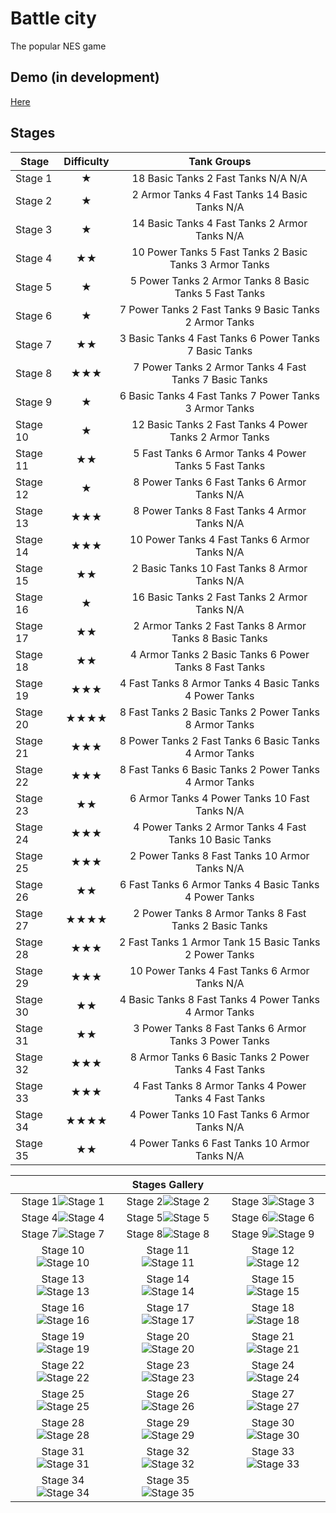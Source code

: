 # Battle city
The popular NES game

## Demo (in development)
[Here](http://wildalmighty.github.io/BattleCityJs/)

## Stages

|Stage			|Difficulty		|Tank Groups|
|---------------|:-----:|:-------------------------------------------------------------:|
|Stage 1		|★		|18 Basic Tanks	2 Fast Tanks	N/A				N/A				|
|Stage 2		|★		|2 Armor Tanks	4 Fast Tanks	14 Basic Tanks	N/A				|
|Stage 3		|★		|14 Basic Tanks	4 Fast Tanks	2 Armor Tanks	N/A				|
|Stage 4		|★★		|10 Power Tanks	5 Fast Tanks	2 Basic Tanks	3 Armor Tanks	|
|Stage 5		|★		|5 Power Tanks	2 Armor Tanks	8 Basic Tanks	5 Fast Tanks	|
|Stage 6		|★		|7 Power Tanks	2 Fast Tanks	9 Basic Tanks	2 Armor Tanks	|
|Stage 7		|★★		|3 Basic Tanks	4 Fast Tanks	6 Power Tanks	7 Basic Tanks	|
|Stage 8		|★★★	|7 Power Tanks	2 Armor Tanks	4 Fast Tanks	7 Basic Tanks	|
|Stage 9		|★		|6 Basic Tanks	4 Fast Tanks	7 Power Tanks	3 Armor Tanks	|
|Stage 10		|★		|12 Basic Tanks	2 Fast Tanks	4 Power Tanks	2 Armor Tanks	|
|Stage 11		|★★		|5 Fast Tanks	6 Armor Tanks	4 Power Tanks	5 Fast Tanks	|
|Stage 12		|★		|8 Power Tanks	6 Fast Tanks	6 Armor Tanks	N/A				|
|Stage 13		|★★★	|8 Power Tanks	8 Fast Tanks	4 Armor Tanks	N/A				|
|Stage 14		|★★★	|10 Power Tanks	4 Fast Tanks	6 Armor Tanks	N/A				|
|Stage 15		|★★		|2 Basic Tanks	10 Fast Tanks	8 Armor Tanks	N/A				|
|Stage 16		|★		|16 Basic Tanks	2 Fast Tanks	2 Armor Tanks	N/A				|
|Stage 17		|★★		|2 Armor Tanks	2 Fast Tanks	8 Armor Tanks	8 Basic Tanks	|
|Stage 18		|★★		|4 Armor Tanks	2 Basic Tanks	6 Power Tanks	8 Fast Tanks	|
|Stage 19		|★★★	|4 Fast Tanks	8 Armor Tanks	4 Basic Tanks	4 Power Tanks	|
|Stage 20		|★★★★	|8 Fast Tanks	2 Basic Tanks	2 Power Tanks	8 Armor Tanks	|
|Stage 21		|★★★	|8 Power Tanks	2 Fast Tanks	6 Basic Tanks	4 Armor Tanks	|
|Stage 22		|★★★	|8 Fast Tanks	6 Basic Tanks	2 Power Tanks	4 Armor Tanks	|
|Stage 23		|★★		|6 Armor Tanks	4 Power Tanks	10 Fast Tanks	N/A				|
|Stage 24		|★★★	|4 Power Tanks	2 Armor Tanks	4 Fast Tanks	10 Basic Tanks	|
|Stage 25		|★★★	|2 Power Tanks	8 Fast Tanks	10 Armor Tanks	N/A				|
|Stage 26		|★★		|6 Fast Tanks	6 Armor Tanks	4 Basic Tanks	4 Power Tanks	|
|Stage 27		|★★★★	|2 Power Tanks	8 Armor Tanks	8 Fast Tanks	2 Basic Tanks	|
|Stage 28		|★★★	|2 Fast Tanks	1 Armor Tank	15 Basic Tanks	2 Power Tanks	|
|Stage 29		|★★★	|10 Power Tanks	4 Fast Tanks	6 Armor Tanks	N/A				|
|Stage 30		|★★		|4 Basic Tanks	8 Fast Tanks	4 Power Tanks	4 Armor Tanks	|
|Stage 31		|★★		|3 Power Tanks	8 Fast Tanks	6 Armor Tanks	3 Power Tanks	|
|Stage 32		|★★★	|8 Armor Tanks	6 Basic Tanks	2 Power Tanks	4 Fast Tanks	|
|Stage 33		|★★★	|4 Fast Tanks	8 Armor Tanks	4 Power Tanks	4 Fast Tanks	|
|Stage 34		|★★★★	|4 Power Tanks	10 Fast Tanks	6 Armor Tanks	N/A				|
|Stage 35		|★★		|4 Power Tanks	6 Fast Tanks	10 Armor Tanks	N/A				|

||Stages Gallery||
|:---:|:---:|:---:|
|Stage 1![Stage 1](https://raw.github.com/wildalmighty/BattleCityJs/master/img/stages_thumbs/Battle_City_Stage01.png "Stage 1")|Stage 2![Stage 2](https://raw.github.com/wildalmighty/BattleCityJs/master/img/stages_thumbs/Battle_City_Stage02.png "Stage 2")|Stage 3![Stage 3](https://raw.github.com/wildalmighty/BattleCityJs/master/img/stages_thumbs/Battle_City_Stage03.png "Stage 3")|
|Stage 4![Stage 4](https://raw.github.com/wildalmighty/BattleCityJs/master/img/stages_thumbs/Battle_City_Stage04.png "Stage 4")|Stage 5![Stage 5](https://raw.github.com/wildalmighty/BattleCityJs/master/img/stages_thumbs/Battle_City_Stage05.png "Stage 5")|Stage 6![Stage 6](https://raw.github.com/wildalmighty/BattleCityJs/master/img/stages_thumbs/Battle_City_Stage06.png "Stage 6")|
|Stage 7![Stage 7](https://raw.github.com/wildalmighty/BattleCityJs/master/img/stages_thumbs/Battle_City_Stage07.png "Stage 7")|Stage 8![Stage 8](https://raw.github.com/wildalmighty/BattleCityJs/master/img/stages_thumbs/Battle_City_Stage08.png "Stage 8")|Stage 9![Stage 9](https://raw.github.com/wildalmighty/BattleCityJs/master/img/stages_thumbs/Battle_City_Stage09.png "Stage 9")|
|Stage 10![Stage 10](https://raw.github.com/wildalmighty/BattleCityJs/master/img/stages_thumbs/Battle_City_Stage10.png "Stage 10")|Stage 11![Stage 11](https://raw.github.com/wildalmighty/BattleCityJs/master/img/stages_thumbs/Battle_City_Stage11.png "Stage 11")|Stage 12![Stage 12](https://raw.github.com/wildalmighty/BattleCityJs/master/img/stages_thumbs/Battle_City_Stage12.png "Stage 12")|
|Stage 13![Stage 13](https://raw.github.com/wildalmighty/BattleCityJs/master/img/stages_thumbs/Battle_City_Stage13.png "Stage 13")|Stage 14![Stage 14](https://raw.github.com/wildalmighty/BattleCityJs/master/img/stages_thumbs/Battle_City_Stage14.png "Stage 14")|Stage 15![Stage 15](https://raw.github.com/wildalmighty/BattleCityJs/master/img/stages_thumbs/Battle_City_Stage15.png "Stage 15")|
|Stage 16![Stage 16](https://raw.github.com/wildalmighty/BattleCityJs/master/img/stages_thumbs/Battle_City_Stage16.png "Stage 16")|Stage 17![Stage 17](https://raw.github.com/wildalmighty/BattleCityJs/master/img/stages_thumbs/Battle_City_Stage17.png "Stage 17")|Stage 18![Stage 18](https://raw.github.com/wildalmighty/BattleCityJs/master/img/stages_thumbs/Battle_City_Stage18.png "Stage 18")|
|Stage 19![Stage 19](https://raw.github.com/wildalmighty/BattleCityJs/master/img/stages_thumbs/Battle_City_Stage19.png "Stage 19")|Stage 20![Stage 20](https://raw.github.com/wildalmighty/BattleCityJs/master/img/stages_thumbs/Battle_City_Stage20.png "Stage 20")|Stage 21![Stage 21](https://raw.github.com/wildalmighty/BattleCityJs/master/img/stages_thumbs/Battle_City_Stage21.png "Stage 21")|
|Stage 22![Stage 22](https://raw.github.com/wildalmighty/BattleCityJs/master/img/stages_thumbs/Battle_City_Stage22.png "Stage 22")|Stage 23![Stage 23](https://raw.github.com/wildalmighty/BattleCityJs/master/img/stages_thumbs/Battle_City_Stage23.png "Stage 23")|Stage 24![Stage 24](https://raw.github.com/wildalmighty/BattleCityJs/master/img/stages_thumbs/Battle_City_Stage24.png "Stage 24")|
|Stage 25![Stage 25](https://raw.github.com/wildalmighty/BattleCityJs/master/img/stages_thumbs/Battle_City_Stage25.png "Stage 25")|Stage 26![Stage 26](https://raw.github.com/wildalmighty/BattleCityJs/master/img/stages_thumbs/Battle_City_Stage26.png "Stage 26")|Stage 27![Stage 27](https://raw.github.com/wildalmighty/BattleCityJs/master/img/stages_thumbs/Battle_City_Stage27.png "Stage 27")|
|Stage 28![Stage 28](https://raw.github.com/wildalmighty/BattleCityJs/master/img/stages_thumbs/Battle_City_Stage28.png "Stage 28")|Stage 29![Stage 29](https://raw.github.com/wildalmighty/BattleCityJs/master/img/stages_thumbs/Battle_City_Stage29.png "Stage 29")|Stage 30![Stage 30](https://raw.github.com/wildalmighty/BattleCityJs/master/img/stages_thumbs/Battle_City_Stage30.png "Stage 30")|
|Stage 31![Stage 31](https://raw.github.com/wildalmighty/BattleCityJs/master/img/stages_thumbs/Battle_City_Stage31.png "Stage 31")|Stage 32![Stage 32](https://raw.github.com/wildalmighty/BattleCityJs/master/img/stages_thumbs/Battle_City_Stage32.png "Stage 32")|Stage 33![Stage 33](https://raw.github.com/wildalmighty/BattleCityJs/master/img/stages_thumbs/Battle_City_Stage33.png "Stage 33")|
|Stage 34![Stage 34](https://raw.github.com/wildalmighty/BattleCityJs/master/img/stages_thumbs/Battle_City_Stage34.png "Stage 34")|Stage 35![Stage 35](https://raw.github.com/wildalmighty/BattleCityJs/master/img/stages_thumbs/Battle_City_Stage35.png "Stage 35")|

